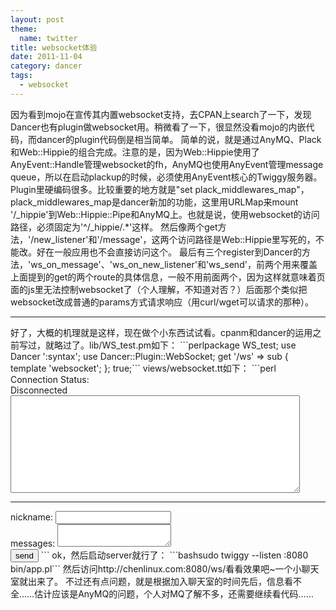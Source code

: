 ```yaml
---
layout: post
theme:
  name: twitter
title: websocket体验
date: 2011-11-04
category: dancer
tags:
  - websocket
---
```


因为看到mojo在宣传其内置websocket支持，去CPAN上search了一下，发现Dancer也有plugin做websocket用。稍微看了一下，很显然没看mojo的内嵌代码，而dancer的plugin代码倒是相当简单。
简单的说，就是通过AnyMQ、Plack和Web::Hippie的组合完成。注意的是，因为Web::Hippie使用了AnyEvent::Handle管理websocket的fh，AnyMQ也使用AnyEvent管理message queue，所以在启动plackup的时候，必须使用AnyEvent核心的Twiggy服务器。
Plugin里硬编码很多。比较重要的地方就是"set plack_middlewares_map"，plack_middlewares_map是dancer新加的功能，这里用URLMap来mount '/_hippie'到Web::Hippie::Pipe和AnyMQ上。也就是说，使用websocket的访问路径，必须固定为'^/_hippie/.*'这样。
然后像两个get方法，'/new_listener'和'/message'，这两个访问路径是Web::Hippie里写死的，不能改。好在一般应用也不会直接访问这个。
最后有三个register到Dancer的方法，'ws_on_message'、'ws_on_new_listener'和'ws_send'，前两个用来覆盖上面提到的get的两个route的具体信息，一般不用前面两个，因为这样就意味着页面的js里无法控制websocket了（个人理解，不知道对否？）后面那个类似把websocket改成普通的params方式请求响应（用curl/wget可以请求的那种）。
<hr>
好了，大概的机理就是这样，现在做个小东西试试看。cpanm和dancer的运用之前写过，就略过了。lib/WS_test.pm如下：
```perlpackage WS_test;
use Dancer ':syntax';
use Dancer::Plugin::WebSocket;
get '/ws' => sub {
    template 'websocket';
};
true;```
views/websocket.tt如下：
```perl
<html>
<head>
<script>
var ws_path = "ws://chenlinux.com:8080/_hippie/ws";
var socket = new WebSocket(ws_path);
socket.onopen = function() {
    document.getElementById('conn-status').innerHTML = 'Connected';
};
socket.onmessage = function(e) {
    var data = JSON.parse(e.data);
    if (data.msg)
        document.getElementById('textmsg').value += data.name + data.msg + "\n";
};
function send_msg() {
    var name = document.getElementById('name').value + ": ";
    var talk = document.getElementById('ownmsg').value;
    socket.send(JSON.stringify({ name: name,msg: talk }));
}
</script>
</head>
<body>
Connection Status: <br /><span id="conn-status"> Disconnected </span><br />
<textarea id="textmsg" cols="55" rows="10"></textarea><hr />
nickname: <input type="text" id="name" /><br />
messages: <textarea id="ownmsg"></textarea><br />
<input value="send" type=button onclick="send_msg()" />
</body>
</html>
```
ok，然后启动server就行了：
```bashsudo twiggy --listen :8080 bin/app.pl```
然后访问http://chenlinux.com:8080/ws/看看效果吧~一个小聊天室就出来了。
不过还有点问题，就是根据加入聊天室的时间先后，信息看不全……估计应该是AnyMQ的问题，个人对MQ了解不多，还需要继续看代码……


